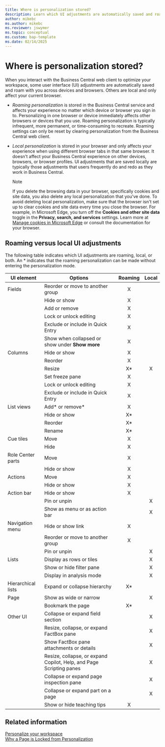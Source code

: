 ```yaml
---
title: Where is personalization stored?
description: Learn which UI adjustments are automatically saved and roam with you across devices and browsers, while others only affect your current browser.
author: mikebc
ms.author: mikebc
ms.reviewer: jswymer
ms.topic: conceptual
ms.custom: bap-template 
ms.date: 02/14/2025
---
```

# Where is personalization stored?

When you interact with the Business Central web client to optimize your workspace, some user interface (UI) adjustments are automatically saved and roam with you across devices and browsers. Others are local and only affect your current browser.

- *Roaming personalization* is stored in the Business Central service and affects your experience no matter which device or browser you sign in to. Personalizing in one browser or device immediately affects other browsers or devices that you use. Roaming personalization is typically infrequent, more permanent, or time-consuming to recreate. Roaming settings can only be reset by clearing personalization from the Business Central web client.
- *Local personalization* is stored in your browser and only affects your experience when using different browser tabs in that same browser. It doesn't affect your Business Central experience on other devices, browsers, or browser profiles. UI adjustments that are saved locally are typically those adjustments that users frequently do and redo as they work in Business Central.  

  > [!NOTE]
  > If you delete the browsing data in your browser, specifically cookies and site data, you also delete any local personalization that you've done. To avoid deleting local personalization, make sure that the browser isn't set up to clear cookies and site data every time you close the browser. For example, in Microsoft Edge, you turn off the **Cookies and other site data** toggle in the **Privacy, search, and services** settings. Learn more at [Manage cookies in Microsoft Edge](https://support.microsoft.com/windows/manage-cookies-in-microsoft-edge-view-allow-block-delete-and-use-168dab11-0753-043d-7c16-ede5947fc64d#bkmk_deletecookieseverytimeyouclosethebrowser) or consult the documentation for your browser.

## Roaming versus local UI adjustments

The following table indicates which UI adjustments are roaming, local, or both. An \* indicates that the roaming personalization can be made without entering the personalization mode.  

|UI element|Options|Roaming|Local|
|-|-|:-:|:-:|
|Fields|Reorder or move to another group|X||
||Hide or show|X||
||Add or remove|X||
||Lock or unlock editing|X||
||Exclude or include in Quick Entry|X||
||Show when collapsed or show under **Show more**|X||
|Columns|Hide or show|X||
||Reorder |X||
||Resize|X*|X|
||Set freeze pane|X||
||Lock or unlock editing |X||
||Exclude or include in Quick Entry|X||
|List views|Add* or remove*|X||
||Hide or show|X*||
||Reorder|X*||
||Rename|X*||
|Cue tiles|Move|X||
||Hide|X||
|Role Center parts|Move|X||
||Hide or show|X||
|Actions|Move|X||
||Hide or show|X||
|Action bar|Hide or show|X||
||Pin or unpin||X|
||Show as menu or as action bar||X|
|Navigation menu|Hide or show link|X||
||Reorder or move to another group|X||
||Pin or unpin||X|
|Lists|Display as rows or tiles||X|
||Show or hide filter pane||X|
||Display in analysis mode||X|
|Hierarchical lists|Expand or collapse hierarchy|X*||
|Page|Show as wide or narrow||X|
||Bookmark the page|X*||
|Other UI|Collapse or expand field section||X|
||Resize, collapse, or expand FactBox pane||X|
||Show FactBox pane attachments or details||X|
||Resize, collapse, or expand Copilot, Help, and Page Scripting panes||X|
||Collapse or expand page inspection pane||X|
||Collapse or expand part on a page||X|
||Show or hide teaching tips|X||

## Related information

[Personalize your workspace](ui-personalization-user.md)  
[Why a Page is Locked from Personalization](ui-personalization-locked.md)  
